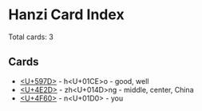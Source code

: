 # Hanzi Card Index

Total cards: 3

## Cards

- [<U+597D>](ho.md) - h<U+01CE>o - good, well
- [<U+4E2D>](zhng.md) - zh<U+014D>ng - middle, center, China
- [<U+4F60>](n.md) - n<U+01D0> - you
